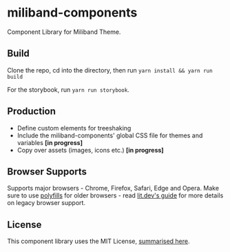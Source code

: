 # miliband-components
Component Library for Miliband Theme. 

## Build
Clone the repo, cd into the directory, then run ```yarn install && yarn run build```

For the storybook, run ```yarn run storybook```.

## Production
- Define custom elements for treeshaking
- Include the miliband-components' global CSS file for themes and variables **[in progress]**
- Copy over assets (images, icons etc.) **[in progress]**

## Browser Supports
Supports major browsers - Chrome, Firefox, Safari, Edge and Opera. Make sure to use [polyfills](https://babeljs.io/docs/en/babel-polyfill) for older browsers - read [lit.dev's guide](https://lit.dev/docs/tools/production/) for more details on legacy browser support.

## License
This component library uses the MIT License, [summarised here](https://tldrlegal.com/license/mit-license).